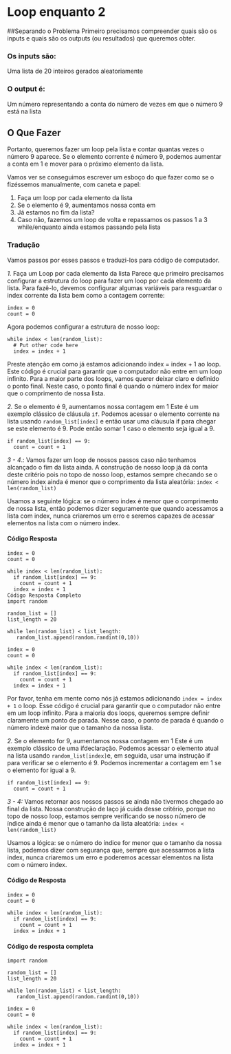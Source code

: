 # Loop enquanto 2

##Separando o Problema
Primeiro precisamos compreender quais são os inputs e quais são os outputs (ou resultados) que queremos obter.

### Os inputs são:

Uma lista de 20 inteiros gerados aleatoriamente
### O output é:

Um número representando a conta do número de vezes em que o número 9 está na lista

## O Que Fazer
Portanto, queremos fazer um loop pela lista e contar quantas vezes o número 9 aparece. Se o elemento corrente é número 9, podemos aumentar a conta em 1 e mover para o próximo elemento da lista.

Vamos ver se conseguimos escrever um esboço do que fazer como se o fizéssemos manualmente, com caneta e papel:

1. Faça um loop por cada elemento da lista
2. Se o elemento é 9, aumentamos nossa conta em 
3. Já estamos no fim da lista?
4. Caso não, fazemos um loop de volta e repassamos os passos 1 a 3 while/enquanto ainda estamos passando pela lista

### Tradução
Vamos passos por esses passos e traduzi-los para código de computador.

*1.* Faça um Loop por cada elemento da lista
Parece que primeiro precisamos configurar a estrutura do loop para fazer um loop por cada elemento da lista. Para fazê-lo, devemos configurar algumas variáveis para resguardar o index corrente da lista bem como a contagem corrente:
```
index = 0
count = 0
```
Agora podemos configurar a estrutura de nosso loop:
```
while index < len(random_list):
  # Put other code here
  index = index + 1
```
Preste atenção em como já estamos adicionando index = index + 1 ao loop. Este código é crucial para garantir que o computador não entre em um loop infinito. Para a maior parte dos loops, vamos querer deixar claro e definido o ponto final. Neste caso, o ponto final é quando o número index for maior que o comprimento de nossa lista.

*2.* Se o elemento é 9, aumentamos nossa contagem em 1
Este é um exemplo clássico de cláusula `if`. Podemos acessar o elemento corrente na lista usando `random_list[index]` e então usar uma cláusula if para chegar se este elemento é 9. Pode então somar 1 caso o elemento seja igual a 9.
```
if random_list[index] == 9:
  count = count + 1
```
*3 - 4*.: Vamos fazer um loop de nossos passos caso não tenhamos alcançado o fim da lista ainda.
A construção de nosso loop já dá conta deste critério pois no topo de nosso loop, estamos sempre checando se o número index ainda é menor que o comprimento da lista aleatória: `index < len(random_list)`

Usamos a seguinte lógica: se o número index é menor que o comprimento de nossa lista, então podemos dizer seguramente que quando acessamos a lista com index, nunca criaremos um erro e seremos capazes de acessar elementos na lista com o número index.

#### Código Resposta
```
index = 0
count = 0

while index < len(random_list):
  if random_list[index] == 9:
    count = count + 1
  index = index + 1
Código Resposta Completo
import random

random_list = []
list_length = 20

while len(random_list) < list_length:
   random_list.append(random.randint(0,10))

index = 0
count = 0

while index < len(random_list):
  if random_list[index] == 9:
    count = count + 1
  index = index + 1
```
Por favor, tenha em mente como nós já estamos adicionando `index = index + 1` o loop. Esse código é crucial para garantir que o computador não entre em um loop infinito. Para a maioria dos loops, queremos sempre definir claramente um ponto de parada. Nesse caso, o ponto de parada é quando o número indexé maior que o tamanho da nossa lista.

*2.* Se o elemento for 9, aumentamos nossa contagem em 1
Este é um exemplo clássico de uma ifdeclaração. Podemos acessar o elemento atual na lista usando `random_list[index]`e, em seguida, usar uma instrução if para verificar se o elemento é 9. Podemos incrementar a contagem em 1 se o elemento for igual a 9.
```
if random_list[index] == 9:
  count = count + 1
```
*3 - 4:* Vamos retornar aos nossos passos se ainda não tivermos chegado ao final da lista.
Nossa construção de laço já cuida desse critério, porque no topo de nosso loop, estamos sempre verificando se nosso número de índice ainda é menor que o tamanho da lista aleatória: `index < len(random_list)`

Usamos a lógica: se o número do índice for menor que o tamanho da nossa lista, podemos dizer com segurança que, sempre que acessarmos a lista index, nunca criaremos um erro e poderemos acessar elementos na lista com o número index.

#### Código de Resposta
```
index = 0
count = 0

while index < len(random_list):
  if random_list[index] == 9:
    count = count + 1
  index = index + 1
```
#### Código de resposta completa
```
import random

random_list = []
list_length = 20

while len(random_list) < list_length:
   random_list.append(random.randint(0,10))

index = 0
count = 0

while index < len(random_list):
  if random_list[index] == 9:
    count = count + 1
  index = index + 1
```
